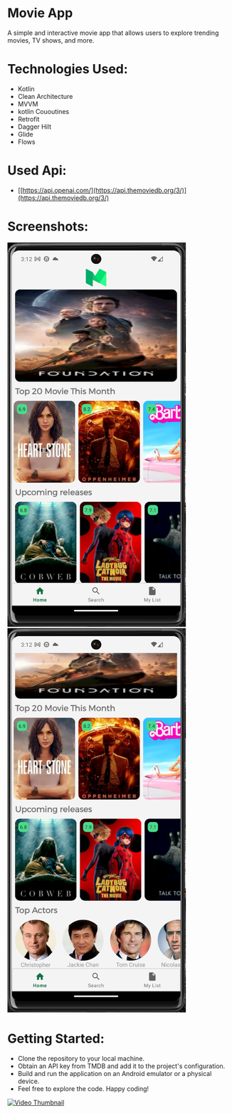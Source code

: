 # Movie App
A simple and interactive movie app that allows users to explore trending movies, TV shows, and more.

# Technologies Used:

- Kotlin
- Clean Architecture
- MVVM
- kotlin Cououtines
- Retrofit
- Dagger Hilt
- Glide
- Flows

# Used Api: 
- [[https://api.openai.com/](https://api.themoviedb.org/3/)](https://api.themoviedb.org/3/)

# Screenshots: 
![Screenshot 1](screenshots/homePage.png)
![Screenshot 2](screenshots/followHomePage.png)


# Getting Started:

- Clone the repository to your local machine.
- Obtain an API key from TMDB and add it to the project's configuration.
- Build and run the application on an Android emulator or a physical device.
- Feel free to explore the code. Happy coding!

[![Video Thumbnail](https://clipchamp.com/watch/wHs1a4MUn1c)](https://clipchamp.com/watch/wHs1a4MUn1c)
